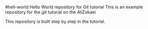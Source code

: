 #hell-world
Hello World repository for Git tutorial 
This is an example repository for the git tutorial on the AliZokaei

This repository is bulit step by step in the tutorial.

